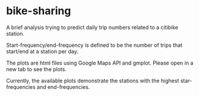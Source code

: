 # bike-sharing
A brief analysis trying to predict daily trip numbers related to a citibike station.

Start-frequency/end-frequency is defined to be the number of trips that start/end at a station per day. 

The plots are html files using Google Maps API and gmplot. Please open in a new tab to see the plots.

Currently, the available plots demonstrate the stations with the highest star-frequencies and end-frequencies.
